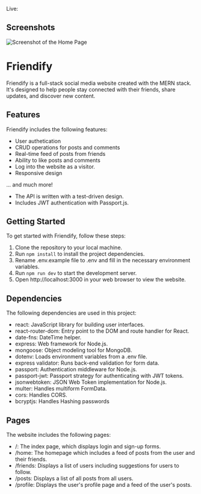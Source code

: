 Live:

## Screenshots

![Screenshot of the Home Page](src/images/Friendify-Screenshot.png)

# Friendify

Friendify is a full-stack social media website created with the MERN stack. It's designed to help people stay connected with their friends, share updates, and discover new content.

## Features

Friendify includes the following features:

- User authetication
- CRUD operations for posts and comments
- Real-time feed of posts from friends
- Ability to like posts and comments
- Log into the website as a visitor.
- Responsive design

... and much more!

- The API is written with a test-driven design.
- Includes JWT authentication with Passport.js.

## Getting Started

To get started with Friendify, follow these steps:

1. Clone the repository to your local machine.
2. Run `npm install` to install the project dependencies.
3. Rename .env.example file to .env and fill in the necessary environment variables.
4. Run `npm run dev` to start the development server.
5. Open http://localhost:3000 in your web browser to view the website.

## Dependencies

The following dependencies are used in this project:

- react: JavaScript library for building user interfaces.
- react-router-dom: Entry point to the DOM and route handler for React.
- date-fns: DateTime helper.
- express: Web framework for Node.js.
- mongoose: Object modeling tool for MongoDB.
- dotenv: Loads environment variables from a .env file.
- express validator: Runs back-end validation for form data.
- passport: Authentication middleware for Node.js.
- passport-jwt: Passport strategy for authenticating with JWT tokens.
- jsonwebtoken: JSON Web Token implementation for Node.js.
- multer: Handles multiform FormData.
- cors: Handles CORS.
- bcryptjs: Handles Hashing passwords

## Pages

The website includes the following pages:

- /: The index page, which displays login and sign-up forms.
- /home: The homepage which includes a feed of posts from the user and their friends.
- /friends: Displays a list of users including suggestions for users to follow.
- /posts: Displays a list of all posts from all users.
- /profile: Displays the user's profile page and a feed of the user's posts.

